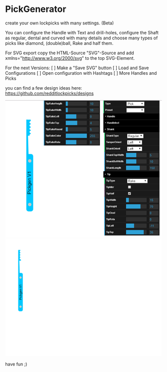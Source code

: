 # PickGenerator

create your own lockpicks with many settings. (Beta)

You can configure the Handle with Text and drill-holes,
configure the Shaft as regular, dental and curved with many details
and choose many types of picks like diamond, (double)ball, Rake and half
them. 

For SVG export copy the HTML-Source "SVG"-Source and add 
xmlns="http://www.w3.org/2000/svg" to the top SVG-Element.

For the next Versions:
[ ] Make a "Save SVG" button
[ ] Load and Save Configurations
[ ] Open configuration with Hashtags
[ ] More Handles and Picks
 
you can find a few design ideas here: 
https://github.com/redditlockpicks/designs

![alt text](https://github.com/Phreak87/PickGenerator/blob/master/Interface.png "Interface")
![alt text](https://github.com/Phreak87/PickGenerator/blob/master/svg.svg "Pick")

have fun ;) 
